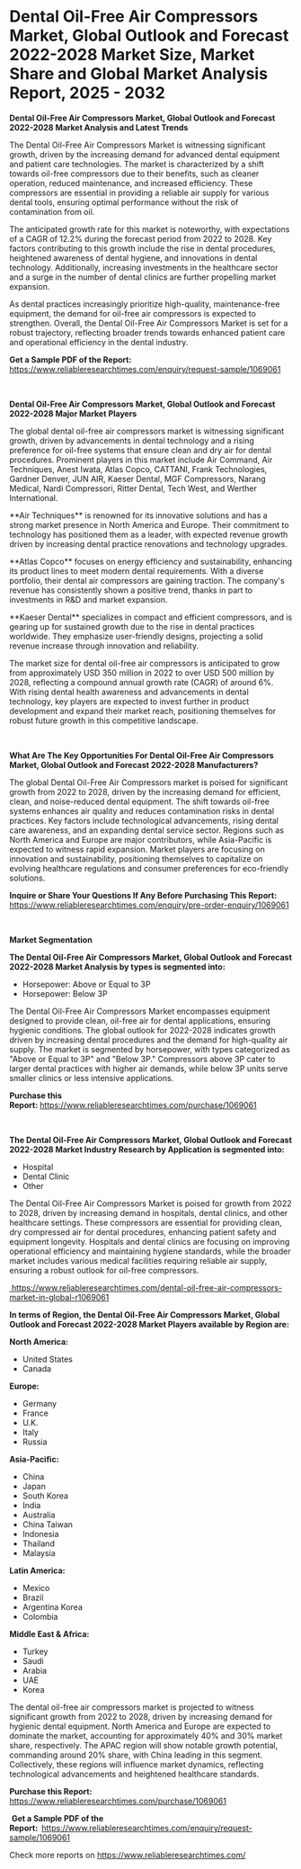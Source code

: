 <p><h1>Dental Oil-Free Air Compressors Market, Global Outlook and Forecast 2022-2028 Market Size, Market Share and Global Market Analysis Report, 2025 - 2032</h1></p><p><strong>Dental Oil-Free Air Compressors Market, Global Outlook and Forecast 2022-2028 Market Analysis and Latest Trends</strong></p>
<p><p>The Dental Oil-Free Air Compressors Market is witnessing significant growth, driven by the increasing demand for advanced dental equipment and patient care technologies. The market is characterized by a shift towards oil-free compressors due to their benefits, such as cleaner operation, reduced maintenance, and increased efficiency. These compressors are essential in providing a reliable air supply for various dental tools, ensuring optimal performance without the risk of contamination from oil.</p><p>The anticipated growth rate for this market is noteworthy, with expectations of a CAGR of 12.2% during the forecast period from 2022 to 2028. Key factors contributing to this growth include the rise in dental procedures, heightened awareness of dental hygiene, and innovations in dental technology. Additionally, increasing investments in the healthcare sector and a surge in the number of dental clinics are further propelling market expansion.</p><p>As dental practices increasingly prioritize high-quality, maintenance-free equipment, the demand for oil-free air compressors is expected to strengthen. Overall, the Dental Oil-Free Air Compressors Market is set for a robust trajectory, reflecting broader trends towards enhanced patient care and operational efficiency in the dental industry.</p></p>
<p><strong>Get a Sample PDF of the Report:&nbsp;</strong> <a href="https://www.reliableresearchtimes.com/enquiry/request-sample/1069061?utm_campaign=3520&utm_medium=2&utm_source=Github&utm_content=ia&utm_term=21032025&utm_id=dental-oil-free-air-compressors-market-global-outlook-and-forecast-2022-2028">https://www.reliableresearchtimes.com/enquiry/request-sample/1069061</a></p>
<p>&nbsp;</p>
<p><strong>Dental Oil-Free Air Compressors Market, Global Outlook and Forecast 2022-2028 Major Market Players</strong></p>
<p><p>The global dental oil-free air compressors market is witnessing significant growth, driven by advancements in dental technology and a rising preference for oil-free systems that ensure clean and dry air for dental procedures. Prominent players in this market include Air Command, Air Techniques, Anest Iwata, Atlas Copco, CATTANI, Frank Technologies, Gardner Denver, JUN AIR, Kaeser Dental, MGF Compressors, Narang Medical, Nardi Compressori, Ritter Dental, Tech West, and Werther International.</p><p>**Air Techniques** is renowned for its innovative solutions and has a strong market presence in North America and Europe. Their commitment to technology has positioned them as a leader, with expected revenue growth driven by increasing dental practice renovations and technology upgrades.</p><p>**Atlas Copco** focuses on energy efficiency and sustainability, enhancing its product lines to meet modern dental requirements. With a diverse portfolio, their dental air compressors are gaining traction. The company's revenue has consistently shown a positive trend, thanks in part to investments in R&D and market expansion.</p><p>**Kaeser Dental** specializes in compact and efficient compressors, and is gearing up for sustained growth due to the rise in dental practices worldwide. They emphasize user-friendly designs, projecting a solid revenue increase through innovation and reliability.</p><p>The market size for dental oil-free air compressors is anticipated to grow from approximately USD 350 million in 2022 to over USD 500 million by 2028, reflecting a compound annual growth rate (CAGR) of around 6%. With rising dental health awareness and advancements in dental technology, key players are expected to invest further in product development and expand their market reach, positioning themselves for robust future growth in this competitive landscape.</p></p>
<p>&nbsp;</p>
<p><strong>What Are The Key Opportunities For Dental Oil-Free Air Compressors Market, Global Outlook and Forecast 2022-2028 Manufacturers?</strong></p>
<p><p>The global Dental Oil-Free Air Compressors market is poised for significant growth from 2022 to 2028, driven by the increasing demand for efficient, clean, and noise-reduced dental equipment. The shift towards oil-free systems enhances air quality and reduces contamination risks in dental practices. Key factors include technological advancements, rising dental care awareness, and an expanding dental service sector. Regions such as North America and Europe are major contributors, while Asia-Pacific is expected to witness rapid expansion. Market players are focusing on innovation and sustainability, positioning themselves to capitalize on evolving healthcare regulations and consumer preferences for eco-friendly solutions.</p></p>
<p><strong>Inquire or Share Your Questions If Any Before Purchasing This Report:</strong> <a href="https://www.reliableresearchtimes.com/enquiry/pre-order-enquiry/1069061?utm_campaign=3520&utm_medium=2&utm_source=Github&utm_content=ia&utm_term=21032025&utm_id=dental-oil-free-air-compressors-market-global-outlook-and-forecast-2022-2028">https://www.reliableresearchtimes.com/enquiry/pre-order-enquiry/1069061</a></p>
<p>&nbsp;</p>
<p><strong>Market Segmentation</strong></p>
<p><strong>The Dental Oil-Free Air Compressors Market, Global Outlook and Forecast 2022-2028 Market Analysis by types is segmented into:</strong></p>
<p><ul><li>Horsepower: Above or Equal to 3P</li><li>Horsepower: Below 3P</li></ul></p>
<p><p>The Dental Oil-Free Air Compressors Market encompasses equipment designed to provide clean, oil-free air for dental applications, ensuring hygienic conditions. The global outlook for 2022-2028 indicates growth driven by increasing dental procedures and the demand for high-quality air supply. The market is segmented by horsepower, with types categorized as "Above or Equal to 3P" and "Below 3P." Compressors above 3P cater to larger dental practices with higher air demands, while below 3P units serve smaller clinics or less intensive applications.</p></p>
<p><strong>Purchase this Report:&nbsp;</strong><a href="https://www.reliableresearchtimes.com/purchase/1069061?utm_campaign=3520&utm_medium=2&utm_source=Github&utm_content=ia&utm_term=21032025&utm_id=dental-oil-free-air-compressors-market-global-outlook-and-forecast-2022-2028">https://www.reliableresearchtimes.com/purchase/1069061</a></p>
<p>&nbsp;</p>
<p><strong>The Dental Oil-Free Air Compressors Market, Global Outlook and Forecast 2022-2028 Market Industry Research by Application is segmented into:</strong></p>
<p><ul><li>Hospital</li><li>Dental Clinic</li><li>Other</li></ul></p>
<p><p>The Dental Oil-Free Air Compressors Market is poised for growth from 2022 to 2028, driven by increasing demand in hospitals, dental clinics, and other healthcare settings. These compressors are essential for providing clean, dry compressed air for dental procedures, enhancing patient safety and equipment longevity. Hospitals and dental clinics are focusing on improving operational efficiency and maintaining hygiene standards, while the broader market includes various medical facilities requiring reliable air supply, ensuring a robust outlook for oil-free compressors.</p></p>
<p><a href="https://www.reliableresearchtimes.com/dental-oil-free-air-compressors-market-in-global-r1069061?utm_campaign=3520&utm_medium=2&utm_source=Github&utm_content=ia&utm_term=21032025&utm_id=dental-oil-free-air-compressors-market-global-outlook-and-forecast-2022-2028">&nbsp;https://www.reliableresearchtimes.com/dental-oil-free-air-compressors-market-in-global-r1069061</a></p>
<p><strong>In terms of Region, the Dental Oil-Free Air Compressors Market, Global Outlook and Forecast 2022-2028 Market Players available by Region are:</strong></p>
<p>
    <p> <strong> North America: </strong>
        <ul>
            <li>United States</li>
            <li>Canada</li>
        </ul>
        </p> 
    <p> <strong> Europe: </strong>
        <ul>
            <li>Germany</li>
            <li>France</li>
            <li>U.K.</li>
            <li>Italy</li>
            <li>Russia</li>
        </ul>
        </p> 
    <p> <strong> Asia-Pacific: </strong>
        <ul>
            <li>China</li>
            <li>Japan</li>
            <li>South Korea</li>
            <li>India</li>
            <li>Australia</li>
            <li>China Taiwan</li>
            <li>Indonesia</li>
            <li>Thailand</li>
            <li>Malaysia</li>
        </ul>
        </p> 
    <p> <strong> Latin America: </strong>
        <ul>
            <li>Mexico</li>
            <li>Brazil</li>
            <li>Argentina Korea</li>
            <li>Colombia</li>
        </ul>
        </p> 
    <p> <strong> Middle East & Africa: </strong>
        <ul>
            <li>Turkey</li>
            <li>Saudi</li>
            <li>Arabia</li>
            <li>UAE</li>
            <li>Korea</li>
        </ul>
    </p>
    </p>
<p><p>The dental oil-free air compressors market is projected to witness significant growth from 2022 to 2028, driven by increasing demand for hygienic dental equipment. North America and Europe are expected to dominate the market, accounting for approximately 40% and 30% market share, respectively. The APAC region will show notable growth potential, commanding around 20% share, with China leading in this segment. Collectively, these regions will influence market dynamics, reflecting technological advancements and heightened healthcare standards.</p></p>
<p><strong>Purchase this Report: </strong><a href="https://www.reliableresearchtimes.com/purchase/1069061?utm_campaign=3520&utm_medium=2&utm_source=Github&utm_content=ia&utm_term=21032025&utm_id=dental-oil-free-air-compressors-market-global-outlook-and-forecast-2022-2028">https://www.reliableresearchtimes.com/purchase/1069061</a></p>
<p>&nbsp;<strong>Get a Sample PDF of the Report:&nbsp;&nbsp;</strong><a href="https://www.reliableresearchtimes.com/enquiry/request-sample/1069061?utm_campaign=3520&utm_medium=2&utm_source=Github&utm_content=ia&utm_term=21032025&utm_id=dental-oil-free-air-compressors-market-global-outlook-and-forecast-2022-2028">https://www.reliableresearchtimes.com/enquiry/request-sample/1069061</a></p>
<p><strong></strong></p>
<p>Check more reports on <a href="https://www.reliableresearchtimes.com/?utm_campaign=3520&utm_medium=2&utm_source=Github&utm_content=ia&utm_term=21032025&utm_id=dental-oil-free-air-compressors-market-global-outlook-and-forecast-2022-2028">https://www.reliableresearchtimes.com/</a></p>